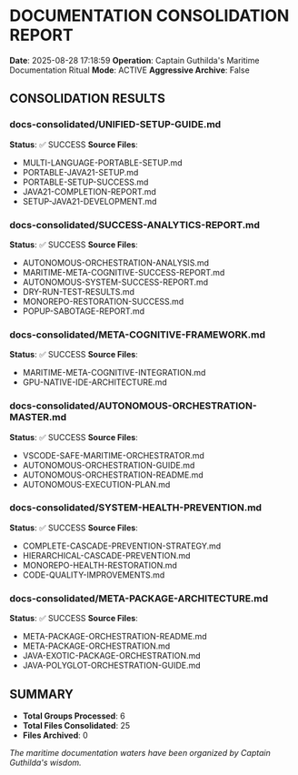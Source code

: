 # DOCUMENTATION CONSOLIDATION REPORT

**Date**: 2025-08-28 17:18:59
**Operation**: Captain Guthilda's Maritime Documentation Ritual
**Mode**: ACTIVE
**Aggressive Archive**: False

## CONSOLIDATION RESULTS

### docs-consolidated/UNIFIED-SETUP-GUIDE.md

**Status**: ✅ SUCCESS
**Source Files**:

- MULTI-LANGUAGE-PORTABLE-SETUP.md
- PORTABLE-JAVA21-SETUP.md
- PORTABLE-SETUP-SUCCESS.md
- JAVA21-COMPLETION-REPORT.md
- SETUP-JAVA21-DEVELOPMENT.md

### docs-consolidated/SUCCESS-ANALYTICS-REPORT.md

**Status**: ✅ SUCCESS
**Source Files**:

- AUTONOMOUS-ORCHESTRATION-ANALYSIS.md
- MARITIME-META-COGNITIVE-SUCCESS-REPORT.md
- AUTONOMOUS-SYSTEM-SUCCESS-REPORT.md
- DRY-RUN-TEST-RESULTS.md
- MONOREPO-RESTORATION-SUCCESS.md
- POPUP-SABOTAGE-REPORT.md

### docs-consolidated/META-COGNITIVE-FRAMEWORK.md

**Status**: ✅ SUCCESS
**Source Files**:

- MARITIME-META-COGNITIVE-INTEGRATION.md
- GPU-NATIVE-IDE-ARCHITECTURE.md

### docs-consolidated/AUTONOMOUS-ORCHESTRATION-MASTER.md

**Status**: ✅ SUCCESS
**Source Files**:

- VSCODE-SAFE-MARITIME-ORCHESTRATOR.md
- AUTONOMOUS-ORCHESTRATION-GUIDE.md
- AUTONOMOUS-ORCHESTRATION-README.md
- AUTONOMOUS-EXECUTION-PLAN.md

### docs-consolidated/SYSTEM-HEALTH-PREVENTION.md

**Status**: ✅ SUCCESS
**Source Files**:

- COMPLETE-CASCADE-PREVENTION-STRATEGY.md
- HIERARCHICAL-CASCADE-PREVENTION.md
- MONOREPO-HEALTH-RESTORATION.md
- CODE-QUALITY-IMPROVEMENTS.md

### docs-consolidated/META-PACKAGE-ARCHITECTURE.md

**Status**: ✅ SUCCESS
**Source Files**:

- META-PACKAGE-ORCHESTRATION-README.md
- META-PACKAGE-ORCHESTRATION.md
- JAVA-EXOTIC-PACKAGE-ORCHESTRATION.md
- JAVA-POLYGLOT-ORCHESTRATION-GUIDE.md

## SUMMARY

- **Total Groups Processed**: 6
- **Total Files Consolidated**: 25
- **Files Archived**: 0

_The maritime documentation waters have been organized by Captain Guthilda's wisdom._
